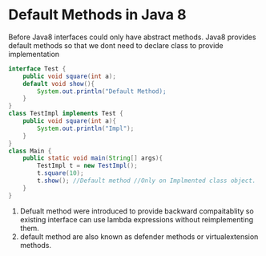 # Default Methods in Java 8

Before Java8 interfaces could only have abstract methods.
Java8 provides default methods so that we dont need to declare class to provide implementation

```java
interface Test {
    public void square(int a);
    default void show(){
        System.out.println("Default Method);
    }
}
class TestImpl implements Test {
    public void square(int a){
        System.out.println("Impl");
    }
}
class Main {
    public static void main(String[] args){
        TestImpl t = new TestImpl();
        t.square(10);
        t.show(); //Default method //Only on Implmented class object.
    }
}


```

1. Defualt method were introduced to provide backward compaitablity so existing interface can use lambda expressions without reimplementing them.
2. default method are also known as defender methods or virtualextension methods.
